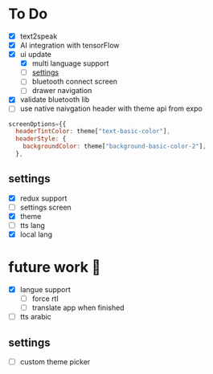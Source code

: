 # To Do

- [x] text2speak
- [x] AI integration with tensorFlow
- [x] ui update
  - [x] multi language support
  - [ ] [settings](#settings)
  - [ ] bluetooth connect screen
  - [ ] drawer navigation
- [x] validate bluetooth lib
- [ ] use native naivgation header with theme api from expo

```js
screenOptions={{
  headerTintColor: theme["text-basic-color"],
  headerStyle: {
    backgroundColor: theme["background-basic-color-2"],
  },
```

## settings

- [x] redux support
- [ ] settings screen
- [x] theme
- [ ] tts lang
- [x] local lang

# future work :rocket:

- [x] langue support
  - [ ] force rtl
  - [ ] translate app when finished
- [ ] tts arabic

## settings

- [ ] custom theme picker
